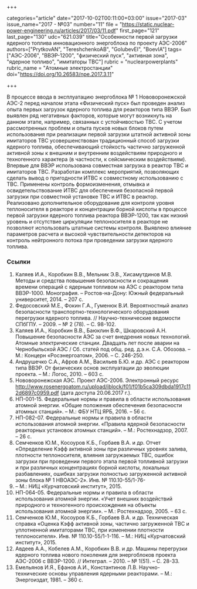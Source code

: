 +++

categories="article"
date="2017-10-02T00:11:00+03:00"
issue="2017-03"
issue_name="2017 - №03"
number="11"
file = "https://static.nuclear-power-engineering.ru/articles/2017/03/11.pdf"
first_page="121"
last_page="130"
udc="621.039"
title="Особенности первой загрузки ядерного топлива инновационного энергоблока по проекту АЭС-2006"
authors=["PrytkovAN", "TereshchenkoAB", "GolubevEI", "BoevIA"]
tags=["АЭС-2006", "ВВЭР-1200", "физический пуск", "активная зона", "ядерное топливо", "имитаторы ТВС"]
rubric = "nuclearpowerplants"
rubric_name = "Атомные электростанции"
doi="https://doi.org/10.26583/npe.2017.3.11"

+++

В процессе ввода в эксплуатацию энергоблока № 1 Нововоронежской АЭС-2 перед началом этапа «Физический пуск» был проведен анализ опыта первых загрузок ядерного топлива для реакторов типа ВВЭР. Был выявлен ряд негативных факторов, которые могут возникнуть на данном этапе, например, связанных с устойчивостью ТВС. С учетом рассмотренных проблем и опыта пусков новых блоков путем использования при реализации первой загрузки штатной активной зоны имитаторов ТВС усовершенствован традиционный способ загрузки ядерного топлива, обеспечивающий стойкость частично загруженной активной зоны к внешним и внутренним воздействиям природного и техногенного характера (в частности, к сейсмическим воздействиям). Впервые для ВВЭР использована совместная загрузка в реактор ТВС и имитаторов ТВС. Разработан комплекс мероприятий, позволяющих сделать вывод о пригодности ИТВС к совместному использованию с ТВС. Применены контроль формоизменения, отмывка и освидетельствование ИТВС для обеспечения безопасной первой загрузки при совместной установке ТВС и ИТВС в реактор. Реализовано дополнительное оборудование для контроля уровня теплоносителя в реакторе и концентрации борной кислоты в процессе первой загрузки ядерного топлива реактора ВВЭР-1200, так как низкий уровень и отсутствие циркуляции теплоносителя в реакторе не позволяют использовать штатные системы контроля. Выявлено влияние параметров расчета и высокой чувствительности детекторов на контроль нейтронного потока при проведении загрузки ядерного топлива.

### Ссылки

1. Каляев И.А., Коробкин В.В., Мельник Э.В., Хисамутдинов М.В. Методы и средства повышения безопасности и сокращения времени операций с ядерным топливом на АЭС с реактором типа ВВЭР-1000. Монография. – Ростов-на-Дону: Южный федеральный университет, 2014. – 207 с.
2. Федосовский М.Е., Фокин Г.А., Гуменюк В.И. Вероятностный анализ безопасности транспортно-технологического оборудования перегрузки ядерного топлива. // Научно-технические ведомости СПбГПУ. – 2009. – № 2 (78). – С. 98-102.
3. Каляев И.А., Коробкин В.В., Баюклин В.Ф., Шкаровский А.Н. Повышение безопасности АЭС за счет внедрения новых технологий. Атомные электрические станции. Двадцать лет после аварии на Чернобыльской АЭС / Сб. статей под общ. ред. д.э.н. С.А. Обозова. – М.: Концерн «Росэнергоатом», 2006. – С. 246-250.
4. Андрушечко С.А., Афров А.М., Васильев Б.Ю. и др. АЭС с реактором типа ВВЭР. От физических основ эксплуатации до эволюции проекта. – М.: Логос, 2010. – 603 с.
5. Нововоронежская АЭС. Проект АЭС-2006. Электронный ресурс http://www.rosenergoatom.ru/upload/iblock/f01/f01b5ca309dbda1917c112d6897c0959.pdf (дата доступа 20.06.2017 г.).
6. НП-001-15. Федеральные нормы и правила в области использования атомной энергии. «Общие положения обеспечения безопасности атомных станций». – М.: ФБУ НТЦ ЯРБ, 2016. – 56 с.
7. НП-082-07. Федеральные нормы и правила в области использования атомной энергии. «Правила ядерной безопасности реакторных установок атомных станций». – М.: Ростехнадзор, 2007. – 26 с.
8. Семченков Ю.М., Косоуров К.Б., Горбаев В.А. и др. Отчет «Определение Kэфф активной зоны при различных уровнях залива, плотности теплоносителя, влияния загружаемых ТВС, ошибок загрузки при проведении первого этапа первой топливной загрузки и при различных концентрациях борной кислоты, локальных разбавлениях, ошибках загрузки полностью загруженной активной зоны блока № 1 НВОАЭС-2». Инв. № 110.10-55/1-76-
415. – М.: НИЦ «Курчатовский институт», 2015.
9. НП-064-05. Федеральные нормы и правила в области использования атомной энергии. «Учет внешних воздействий природного и техногенного происхождения на объекты использования атомной энергии». – М.: Ростехнадзор, 2005. – 63 с.
10. Семченков Ю.М., Косоуров К.Б., Горбаев В.А. и др. Техническая справка «Оценка Kэфф активной зоны, частично загруженной ТВС и уплотненной имитаторами ТВС, при изменении плотности теплоносителя». Инв. № 110.10-55/1-1-116. – М.: НИЦ «Курчатовский институт», 2015.
11. Авдеев А.А., Кобелев А.М., Коробкин В.В. и др. Машины перегрузки ядерного топлива нового поколения для энергоблоков проекта АЭС-2006 с ВВЭР-1200. // Интеграл. – 2010. – № 1(51). – С. 28-33.
12. Емельянов И.Я., Ефанов А.И., Константинов Л.В. Научно-технические основы управления ядерными реакторами. – М.: Энергоиздат, 1981. – 360 с.